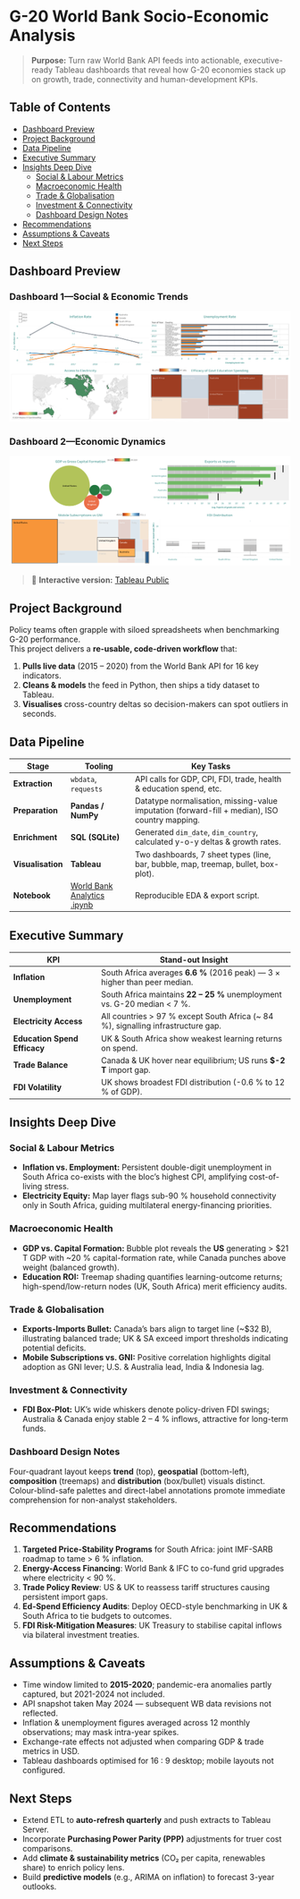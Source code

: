 # G-20 World Bank Socio-Economic Analysis

> **Purpose:** Turn raw World Bank API feeds into actionable, executive-ready Tableau dashboards that reveal how G-20 economies stack up on growth, trade, connectivity and human-development KPIs.


## Table of Contents
- [Dashboard Preview](#dashboard-preview)
- [Project Background](#project-background)
- [Data Pipeline](#data-pipeline)
- [Executive Summary](#executive-summary)
- [Insights Deep Dive](#insights-deep-dive)
  - [Social & Labour Metrics](#social--labour-metrics)
  - [Macroeconomic Health](#macroeconomic-health)
  - [Trade & Globalisation](#trade--globalisation)
  - [Investment & Connectivity](#investment--connectivity)
  - [Dashboard Design Notes](#dashboard-design-notes)
- [Recommendations](#recommendations)
- [Assumptions & Caveats](#assumptions--caveats)
- [Next Steps](#next-steps)

## Dashboard Preview

### Dashboard 1—Social & Economic Trends  
![dashboard 1](https://github.com/ndomah/G20-Bank-Data-Analytics-and-Dashboard/blob/main/Dashboard%201.png)

### Dashboard 2—Economic Dynamics  
![dashboard 2](https://github.com/ndomah/G20-Bank-Data-Analytics-and-Dashboard/blob/main/Dashboard%202.png)

> 🔗 **Interactive version:** [Tableau Public](https://public.tableau.com/app/profile/nilesh.domah4236/viz/WorldBankAnalytics_17156157559640/Dashboard2)


## Project Background
Policy teams often grapple with siloed spreadsheets when benchmarking G-20 performance.  
This project delivers a **re-usable, code-driven workflow** that:

1. **Pulls live data** (2015 – 2020) from the World Bank API for 16 key indicators.  
2. **Cleans & models** the feed in Python, then ships a tidy dataset to Tableau.  
3. **Visualises** cross-country deltas so decision-makers can spot outliers in seconds.


## Data Pipeline
| Stage | Tooling | Key Tasks |
|-------|---------|-----------|
| **Extraction** | `wbdata`, `requests` | API calls for GDP, CPI, FDI, trade, health & education spend, etc. |
| **Preparation** | **Pandas / NumPy** | Datatype normalisation, missing-value imputation (forward-fill + median), ISO country mapping. |
| **Enrichment** | **SQL (SQLite)** | Generated `dim_date`, `dim_country`, calculated y-o-y deltas & growth rates. |
| **Visualisation** | **Tableau** | Two dashboards, 7 sheet types (line, bar, bubble, map, treemap, bullet, box-plot). |
| **Notebook** | [World Bank Analytics .ipynb](https://github.com/ndomah/G20-Bank-Data-Analytics-and-Dashboard/blob/main/World%20Bank%20Analytics.ipynb) | Reproducible EDA & export script. |


## Executive Summary
| KPI | Stand-out Insight |
|-----|------------------|
| **Inflation** | South Africa averages **6.6 %** (2016 peak) — 3 × higher than peer median. |
| **Unemployment** | South Africa maintains **22 – 25 %** unemployment vs. G-20 median < 7 %. |
| **Electricity Access** | All countries > 97 % except South Africa (~ 84 %), signalling infrastructure gap. |
| **Education Spend Efficacy** | UK & South Africa show weakest learning returns on spend. |
| **Trade Balance** | Canada & UK hover near equilibrium; US runs **$-2 T** import gap. |
| **FDI Volatility** | UK shows broadest FDI distribution (-0.6 % to 12 % of GDP). |


## Insights Deep Dive

### Social & Labour Metrics
* **Inflation vs. Employment:** Persistent double-digit unemployment in South Africa co-exists with the bloc’s highest CPI, amplifying cost-of-living stress.  
* **Electricity Equity:** Map layer flags sub-90 % household connectivity only in South Africa, guiding multilateral energy-financing priorities.

### Macroeconomic Health
* **GDP vs. Capital Formation:** Bubble plot reveals the **US** generating > \$21 T GDP with ~20 % capital-formation rate, while Canada punches above weight (balanced growth).  
* **Education ROI:** Treemap shading quantifies learning-outcome returns; high-spend/low-return nodes (UK, South Africa) merit efficiency audits.

### Trade & Globalisation
* **Exports-Imports Bullet:** Canada’s bars align to target line (~\$32 B), illustrating balanced trade; UK & SA exceed import thresholds indicating potential deficits.  
* **Mobile Subscriptions vs. GNI:** Positive correlation highlights digital adoption as GNI lever; U.S. & Australia lead, India & Indonesia lag.

### Investment & Connectivity
* **FDI Box-Plot:** UK’s wide whiskers denote policy-driven FDI swings; Australia & Canada enjoy stable 2 – 4 % inflows, attractive for long-term funds.

### Dashboard Design Notes
Four-quadrant layout keeps **trend** (top), **geospatial** (bottom-left), **composition** (treemaps) and **distribution** (box/bullet) visuals distinct.  
Colour-blind-safe palettes and direct-label annotations promote immediate comprehension for non-analyst stakeholders.


## Recommendations
1. **Targeted Price-Stability Programs** for South Africa: joint IMF-SARB roadmap to tame > 6 % inflation.  
2. **Energy-Access Financing**: World Bank & IFC to co-fund grid upgrades where electricity < 90 %.  
3. **Trade Policy Review**: US & UK to reassess tariff structures causing persistent import gaps.  
4. **Ed-Spend Efficiency Audits**: Deploy OECD-style benchmarking in UK & South Africa to tie budgets to outcomes.  
5. **FDI Risk-Mitigation Measures**: UK Treasury to stabilise capital inflows via bilateral investment treaties.


## Assumptions & Caveats
* Time window limited to **2015-2020**; pandemic-era anomalies partly captured, but 2021-2024 not included.  
* API snapshot taken May 2024 — subsequent WB data revisions not reflected.  
* Inflation & unemployment figures averaged across 12 monthly observations; may mask intra-year spikes.  
* Exchange-rate effects not adjusted when comparing GDP & trade metrics in USD.  
* Tableau dashboards optimised for 16 : 9 desktop; mobile layouts not configured.

## Next Steps
* Extend ETL to **auto-refresh quarterly** and push extracts to Tableau Server.  
* Incorporate **Purchasing Power Parity (PPP)** adjustments for truer cost comparisons.  
* Add **climate & sustainability metrics** (CO₂ per capita, renewables share) to enrich policy lens.  
* Build **predictive models** (e.g., ARIMA on inflation) to forecast 3-year outlooks.
